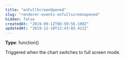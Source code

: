 ```yaml
---
title: "onFullScreenOpened"
slug: "renderer-events-onfullscreenopened"
hidden: false
createdAt: "2019-09-12T08:59:56.198Z"
updatedAt: "2019-12-10T12:43:03.421Z"
---
```

**Type**: function()

Triggered when the chart switches to full screen mode.

